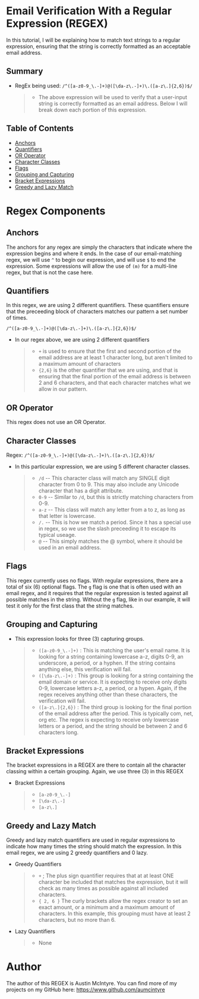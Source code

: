 # Email Verification With a Regular Expression (REGEX)

In this tutorial, I will be explaining how to match text strings to a regular expression, ensuring that the string is correctly formatted as an acceptable email address. 

## Summary

- RegEx being used: `/^([a-z0-9_\.-]+)@([\da-z\.-]+)\.([a-z\.]{2,6})$/`

    >* The above expression will be used to verify that a user-input string is correctly formatted as an email address. Below I will break down each portion of this expression.
## Table of Contents

- [Anchors](#anchors)
- [Quantifiers](#quantifiers)
- [OR Operator](#or-operator)
- [Character Classes](#character-classes)
- [Flags](#flags)
- [Grouping and Capturing](#grouping-and-capturing)
- [Bracket Expressions](#bracket-expressions)
- [Greedy and Lazy Match](#greedy-and-lazy-match)

# Regex Components

## Anchors

The anchors for any regex are simply the characters that indicate where the expression begins and where it ends. In the case of our email-matching regex, we will use `^` to begin our expression, and will use `$` to end the expression. Some expressions will allow the use of `(m)` for a multi-line regex, but that is not the case here. 

## Quantifiers
In this regex, we are using 2 different quantifiers. These quantifiers ensure that the preceeding block of characters matches our pattern a set number of times.

`/^([a-z0-9_\.-]+)@([\da-z\.-]+)\.([a-z\.]{2,6})$/`

- In our regex above, we are using 2 different quantifiers

    >* `+`   is used to ensure that the first and second portion of the email address are at least 1 character long, but aren't limited to a maximum amount of characters
    >* `{2,6}`   is the other quantifier that we are using, and that is ensuring that the final portion of the email address is between 2 and 6 characters, and that each character matches what we allow in our pattern.

## OR Operator

This regex does not use an OR Operator.

## Character Classes

Regex: `/^([a-z0-9_\.-]+)@([\da-z\.-]+)\.([a-z\.]{2,6})$/`

 - In this particular expression, we are using 5 different character classes.
    >* `/d`  -- This character class will match any SINGLE digit character from 0 to 9. This may also include any Unicode character that has a digit attribute.
    >* `0-9`  -- Similar to `/d`, but this is strictly matching characters from 0-9.
    >* `a-z` -- This class will match any letter from a to z, as long as that letter is lowercase.
    >* `/.`  -- This is how we match a period. Since it has a special use in regex, so we use the slash preceeding it to escape its typical useage.
    >* `@` -- This simply matches the @ symbol, where it should be used in an email address.


## Flags

This regex currently uses no flags. With regular expressions, there are a total of six (6) optional flags. The `g` flag is one that is often used with an email regex, and it requires that the regular expression is tested against all possible matches in the string. Without the `g` flag, like in our example, it will test it only for the first class that the string matches.

## Grouping and Capturing

- This expression looks for three (3) capturing groups. 
    >* `([a-z0-9_\.-]+)` : This is matching the user's email name. It is looking for a string containing lowercase a-z, digits 0-9, an underscore, a period, or a hyphen. If the string contains anything else, this verification will fail.
    >* `([\da-z\.-]+)` : This group is looking for a string containing the email domain or service. It is expecting to receive only digits 0-9, lowercase letters a-z, a period, or a hypen. Again, if the regex receives anything other than these characters, the verification will fail. 
    >* `([a-z\.]{2,6})` : The third group is looking for the final portion of the email address after the period. This is typically com, net, org etc. The regex is expecting to receive only lowercase letters or a period, and the string should be between 2 and 6 characters long. 


## Bracket Expressions

The bracket expressions in a REGEX are there to contain all the character classing within a certain grouping. Again, we use three (3) in this REGEX

- Bracket Expressions
    >* `[a-z0-9_\.-]`
    >* `[\da-z\.-]`
    >* `[a-z\.]`

## Greedy and Lazy Match

Greedy and lazy match quantifiers are used in regular expressions to indicate how many times the string should match the expression. In this email regex, we are using 2 greedy quantifiers and 0 lazy.

- Greedy Quantifiers
    >* `+` ; The plus sign quantifier requires that at at least ONE character be included that matches the expression, but it will check as many times as possible against all included characters.
    >* `{ 2, 6 }` The curly brackets allow the regex creator to set an exact amount, or a minimum and a maximum amount of characters. In this example, this grouping must have at least 2 characters, but no more than 6.

- Lazy Quantifiers
    >* None

# Author

The author of this REGEX is Austin McIntyre. You can find more of my projects on my GitHub here: https://www.github.com/aumcintyre
